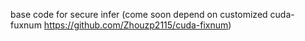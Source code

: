 base code for secure infer (come soon depend on customized cuda-fuxnum https://github.com/Zhouzp2115/cuda-fixnum)